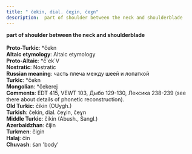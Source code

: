 ```yaml
---
title: " čekin, dial. čeɣin, čeɣn"
description:  part of shoulder between the neck and shoulderblade
---
```

<p data-pagefind-weight="0.5">
<strong> part of shoulder between the neck and shoulderblade</strong><br><br>
<strong>Proto-Turkic</strong>:  *čekn<br>
<strong>Altaic etymology</strong>:  Altaic etymology<br>
<strong> Proto-Altaic</strong>:  *č`ek`V<br>
<strong>Nostratic</strong>:  Nostratic<br>
<strong>Russian meaning</strong>:  часть плеча между шеей и лопаткой<br>
<strong>Turkic</strong>:  *čekn<br>
<strong>Mongolian</strong>:  *čekerej<br>
<strong>Comments</strong>:  EDT 415, VEWT 103, Дыбо 129-130, Лексика 238-239 (see there about details of phonetic reconstruction).<br>
<strong>Old Turkic</strong>:  čikin (OUygh.)<br>
<strong>Turkish</strong>:  čekin, dial. čeɣin, čeɣn<br>
<strong>Middle Turkic</strong>:  čikin (Abush., Sangl.)<br>
<strong>Azerbaidzhan</strong>:  čijin<br>
<strong>Turkmen</strong>:  čigin<br>
<strong>Halaj</strong>:  čīn<br>
<strong>Chuvash</strong>:  śan 'body'<br>

</p>
